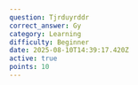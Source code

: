 ```yaml
---
question: Tjrduyrddr
correct_answer: Gy
category: Learning
difficulty: Beginner
date: 2025-08-10T14:39:17.420Z
active: true
points: 10
---
```

